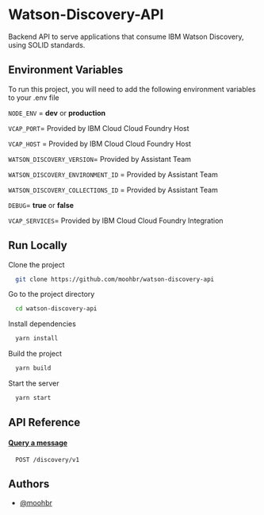
# Watson-Discovery-API

Backend API to serve applications that consume IBM Watson Discovery, using SOLID standards.


## Environment Variables

To run this project, you will need to add the following environment variables to your .env file

`NODE_ENV` = **dev** or **production**

`VCAP_PORT`= Provided by IBM Cloud Cloud Foundry Host

`VCAP_HOST` = Provided by IBM Cloud Cloud Foundry Host

`WATSON_DISCOVERY_VERSION`= Provided by Assistant Team

`WATSON_DISCOVERY_ENVIRONMENT_ID` = Provided by Assistant Team

`WATSON_DISCOVERY_COLLECTIONS_ID` = Provided by Assistant Team

`DEBUG`= **true** or **false**

`VCAP_SERVICES`= Provided by IBM Cloud Cloud Foundry Integration

## Run Locally

Clone the project

```bash
  git clone https://github.com/moohbr/watson-discovery-api
```

Go to the project directory

```bash
  cd watson-discovery-api
```

Install dependencies

```bash
  yarn install
```
Build the project

```bash
  yarn build
```
Start the server

```bash
  yarn start
```


## API Reference

#### [Query a message](https://cloud.ibm.com/apidocs/discovery?code=node#query)

```http
  POST /discovery/v1
```

## Authors

- [@moohbr](https://www.github.com/moohbr)

